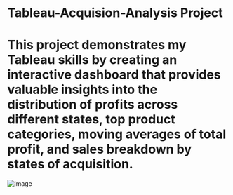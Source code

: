 # Tableau-Acquision-Analysis Project

# This project demonstrates my Tableau skills by creating an interactive dashboard that provides valuable insights into the distribution of profits across different states, top product categories, moving averages of total profit, and sales breakdown by states of acquisition.

![image](https://github.com/RahulLikhar34/Tableau-Acquision-Analysis-Project/assets/109016660/a217e3ee-b92b-4f54-8050-aa9aa4ee976d)


